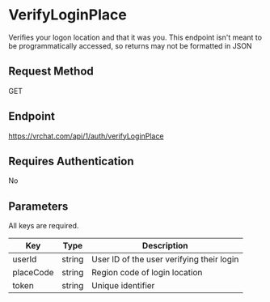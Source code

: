 # VerifyLoginPlace

Verifies your logon location and that it was you.
This endpoint isn't meant to be programmatically accessed, so returns may not be formatted in JSON

## Request Method
GET

## Endpoint
https://vrchat.com/api/1/auth/verifyLoginPlace

## Requires Authentication
No

## Parameters

All keys are required.

Key | Type | Description
----|------|-------------
userId | string | User ID of the user verifying their login
placeCode | string | Region code of login location
token | string | Unique identifier
